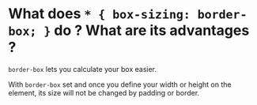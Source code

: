 # What does `* { box-sizing: border-box; }` do ? What are its advantages ?
`border-box` lets you calculate your box easier. 

With `border-box` set and once you define your width or height on the element, its size will not be changed by padding or border.
